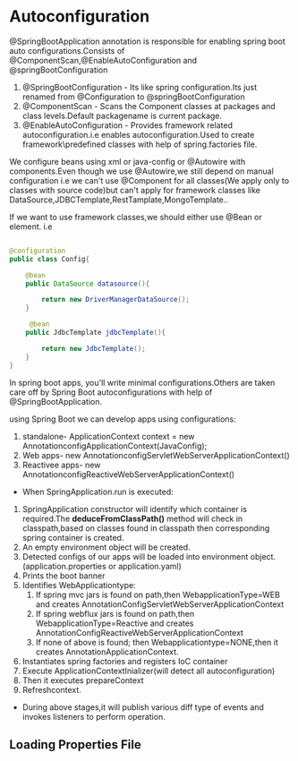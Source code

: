 # Autoconfiguration

@SpringBootApplication annotation is responsible for enabling spring boot auto configurations.Consists of @ComponentScan,@EnableAutoConfiguration and @springBootConfiguration

1. @SpringBootConfiguration - Its like spring configuration.Its just renamed from @Configuration to @springBootConfiguration
2. @ComponentScan - Scans the Component classes at packages and class levels.Default packagename is current package.
3. @EnableAutoConfiguration - Provides framework related autoconfiguration.i.e enables autoconfiguration.Used to create framework\predefined classes with help of spring.factories file.

We configure beans using xml or java-config or @Autowire with components.Even though we use @Autowire,we still depend on manual configuration i.e we can't use @Component for all classes(We apply only to classes with source code)but can't apply for framework classes like DataSource,JDBCTemplate,RestTamplate,MongoTemplate..

If we want to use framework classes,we should either use @Bean or <bean> element.
i.e

```java

@configuration
public class Config{

    @bean
    public DataSource datasource(){

        return new DriverManagerDataSource();
    }

     @bean
    public JdbcTemplate jdbcTemplate(){

        return new JdbcTemplate();
    }
}
```

In spring boot apps, you'll write minimal configurations.Others are taken care off by Spring Boot autoconfigurations with help of @SpringBootApplication.

using Spring Boot we can develop apps using configurations:

1. standalone-
      ApplicationContext context = new AnnotationconfigApplicationContext(JavaConfig);
2. Web apps-
    new AnnotationconfigServletWebServerApplicationContext()
3. Reactivee apps-
    new AnnotationconfigReactiveWebServerApplicationContext()

* When SpringApplication.run is executed:

1. SpringApplication constructor will identify which container is required.The **deduceFromClassPath()** method will check in classpath,based on classes found in classpath then corresponding spring container is created.
2. An empty environment object will be created.
3. Detected configs of our apps will be loaded into environment object.(application.properties or application.yaml)
4. Prints the boot banner
5. Identifies WebApplicationtype:
   1. If spring mvc jars is found on path,then WebapplicationType=WEB and creates AnnotationConfigServletWebServerApplicationContext
   2. If spring webflux jars is found on path,then WebapplicationType=Reactive and creates AnnotationConfigReactiveWebServerApplicationContext
   3. If none of above is found; then Webapplicationtype=NONE,then it creates AnnotationApplicationContext. 
6. Instantiates spring factories and registers IoC container
7. Execute ApplicationContextInializer(will detect all autoconfiguration)
8. Then it executes prepareContext
9. Refreshcontext.

* During above stages,it will publish various diff type of events and invokes listeners to perform operation.

## Loading Properties File
